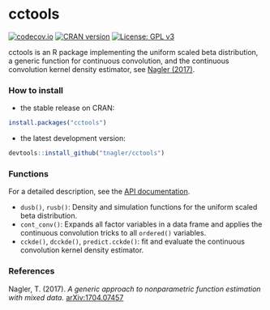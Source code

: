 # cctools
[![codecov.io](https://codecov.io/github/tnagler/cctools/coverage.svg?branch=master)](https://app.codecov.io/github/tnagler/cctools?branch=master)
[![CRAN version](https://www.r-pkg.org/badges/version/cctools)](https://CRAN.R-project.org/package=cctools)
[![License: GPL v3](https://img.shields.io/badge/License-GPL%20v3-blue.svg)](https://www.gnu.org/licenses/gpl-3.0)

cctools is an R package implementing the uniform scaled beta distribution, a 
generic function for continuous convolution, and the continuous convolution
kernel density estimator, see 
[Nagler (2017)](https://arxiv.org/abs/1704.07457).

### How to install

* the stable release on CRAN:
``` r
install.packages("cctools")
```

* the latest development version:
``` r
devtools::install_github("tnagler/cctools")
```
    
### Functions

For a detailed description, see the 
[API documentation](https://tnagler.github.io/cctools/reference/index.html).

* `dusb()`, `rusb()`: Density and simulation functions for the uniform scaled
  beta distribution.
* `cont_conv()`: Expands all factor variables in a data frame and applies the 
  continuous convolution tricks to all `ordered()` variables.
* `cckde()`, `dcckde()`, `predict.cckde()`: fit and evaluate the continuous 
  convolution kernel density estimator.


### References 

Nagler, T. (2017). *A generic approach to nonparametric function estimation
with mixed data.*
[arXiv:1704.07457](https://arxiv.org/pdf/1704.07457)

